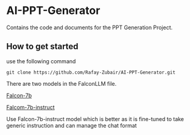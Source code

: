 # AI-PPT-Generator
Contains the code and documents for the PPT Generation Project. 

## How to get started
use the following command
```
git clone https://github.com/Rafay-Zubair/AI-PPT-Generator.git
```

There are two models in the FalconLLM file.

[Falcon-7b](https://huggingface.co/tiiuae/falcon-7b)

[Falcom-7b-instruct](https://huggingface.co/tiiuae/falcon-7b-instruct)

Use Falcon-7b-instruct model which is better as it is fine-tuned to take generic instruction and can manage the chat format
